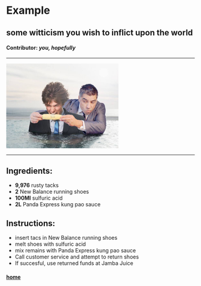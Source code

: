 # Example
## some witticism you wish to inflict upon the world
#### **Contributor**: *you, hopefully*

<hr>
<img src='../media/67ee8af4-b883-11ec-91c4-425bd21cfeb6.jpg' width=300>
<hr>

## Ingredients:
- **9,976** rusty tacks
- **2** New Balance running shoes
- **100Ml** sulfuric acid
- **2L** Panda Express kung pao sauce

## Instructions:
- insert tacs in New Balance running shoes
- melt shoes with sulfuric acid
- mix remains with Panda Express kung pao sauce
- Call customer service and attempt to return shoes
- If succesful, use returned funds at Jamba Juice

#### [home](../README.md)